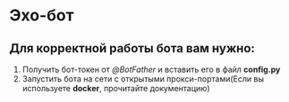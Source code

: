 # Эхо-бот
## Для корректной работы бота вам нужно:
1. Получить бот-токен от *@BotFather* и вставить его в файл **config.py**
2. Запустить бота на сети с открытыми прокси-портами(Если вы используете **docker**, прочитайте документацию)